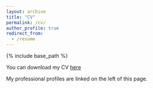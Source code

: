 ```yaml
---
layout: archive
title: "CV"
permalink: /cv/
author_profile: true
redirect_from:
  - /resume
---
```


{% include base_path %}

You can download my CV [here](https://github.com/ntobias-85/ntobias-85.github.io/blob/master/files/Tobias_CV_Oct2020.pdf)

My professional profiles are linked on the left of this page.
